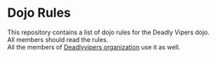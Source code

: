 Dojo Rules
==========

This repository contains a list of dojo rules for the Deadly Vipers dojo.  
All members should read the rules.  
All the members of [Deadlyvipers organization](https://github.com/deadlyvipers) use it as well.

